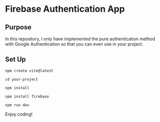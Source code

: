 # Firebase Authentication App

## Purpose

In this repository, I only have implemented the pure authentication method with Google Authentication so that you can even use in your project.

## Set Up

```
npm create vite@latest
```

```
cd your-project
```

```
npm install
```

```
npm install firebase
```

```
npm run dev
```

Enjoy coding!
